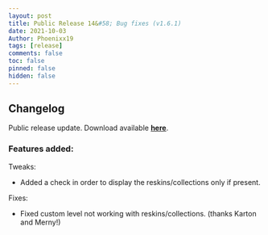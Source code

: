 ```yaml
---
layout: post
title: Public Release 14&#58; Bug fixes (v1.6.1)
date: 2021-10-03
Author: Phoenixx19
tags: [release]
comments: false
toc: false
pinned: false
hidden: false
---
```


## Changelog

Public release update.
Download available [**here**](https://github.com/JumpKingPlus/JumpKingPlus/releases/tag/v1.6.1). <!-- more -->

### Features added:

Tweaks:
- Added a check in order to display the reskins/collections only if present.

Fixes:
- Fixed custom level not working with reskins/collections. (thanks Karton and Merny!)
